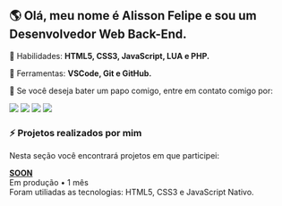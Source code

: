 ## 🌎 Olá, meu nome é Alisson Felipe e sou um Desenvolvedor Web Back-End.

<p align="left">
  🦄 Habilidades: <strong>HTML5, CSS3, JavaScript, LUA e PHP.</strong>
</p>

<p align="left">
  💼 Ferramentas: <strong>VSCode, Git e GitHub.</strong>
</p>

<p align="left">
  💌 Se você deseja bater um papo comigo, entre em contato comigo por:
</p>
<p align="left">
  <a href="mailto:alissonfelipenett@gmail.com" alt="Gmail">
  <img src="https://img.shields.io/badge/Gmail-D14836?style=for-the-badge&logo=gmail&logoColor=white"/></a>

  <a href="https://www.linkedin.com/in/alisson-felipe-231aa9222/" alt="Linkedin">
  <img src="https://img.shields.io/badge/LinkedIn-0077B5?style=for-the-badge&logo=linkedin&logoColor=white"/></a>

  <a href="https://api.whatsapp.com/send?phone=+5561998549160" alt="WhatsApp">
  <img src="https://img.shields.io/badge/WhatsApp-25D366?style=for-the-badge&logo=whatsapp&logoColor=white"/></a>

  <a href="https://www.instagram.com/alisson.felipeee/" target="_blank" alt="Instagram">
  <img src="https://img.shields.io/badge/Instagram-E4405F?style=for-the-badge&logo=instagram&logoColor=white"/></a>
</p>

### ⚡ Projetos realizados por mim
Nesta seção você encontrará projetos em que participei:

[**SOON**](https://github.com/Delacruzz) \
 Em produção • 1 mês\
 Foram utiliadas as tecnologias: HTML5, CSS3 e JavaScript Nativo.
<br/>
